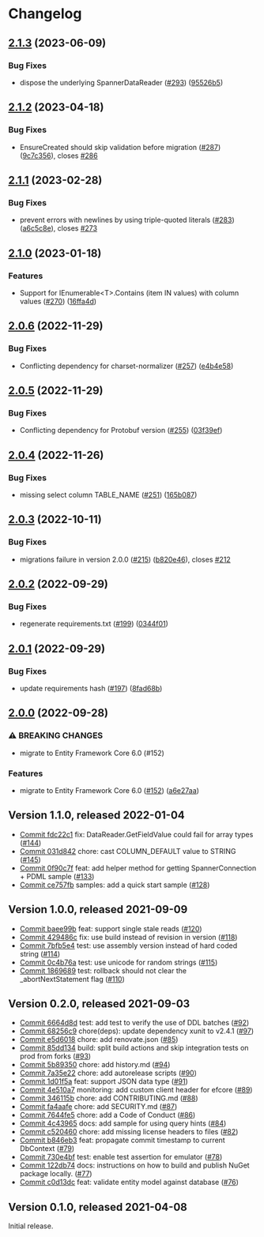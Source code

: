 # Changelog

## [2.1.3](https://github.com/googleapis/dotnet-spanner-entity-framework/compare/Google.Cloud.EntityFrameworkCore.Spanner-2.1.2...Google.Cloud.EntityFrameworkCore.Spanner-2.1.3) (2023-06-09)


### Bug Fixes

* dispose the underlying SpannerDataReader ([#293](https://github.com/googleapis/dotnet-spanner-entity-framework/issues/293)) ([95526b5](https://github.com/googleapis/dotnet-spanner-entity-framework/commit/95526b5c0cd0de3f23e75dcb9af54c783005e635))

## [2.1.2](https://github.com/googleapis/dotnet-spanner-entity-framework/compare/Google.Cloud.EntityFrameworkCore.Spanner-2.1.1...Google.Cloud.EntityFrameworkCore.Spanner-2.1.2) (2023-04-18)


### Bug Fixes

* EnsureCreated should skip validation before migration ([#287](https://github.com/googleapis/dotnet-spanner-entity-framework/issues/287)) ([9c7c356](https://github.com/googleapis/dotnet-spanner-entity-framework/commit/9c7c35622f7578165585dd8bb238957dd41e8419)), closes [#286](https://github.com/googleapis/dotnet-spanner-entity-framework/issues/286)

## [2.1.1](https://github.com/googleapis/dotnet-spanner-entity-framework/compare/Google.Cloud.EntityFrameworkCore.Spanner-2.1.0...Google.Cloud.EntityFrameworkCore.Spanner-2.1.1) (2023-02-28)


### Bug Fixes

* prevent errors with newlines by using triple-quoted literals ([#283](https://github.com/googleapis/dotnet-spanner-entity-framework/issues/283)) ([a6c5c8e](https://github.com/googleapis/dotnet-spanner-entity-framework/commit/a6c5c8e515ecbb2c1bd76141fe6e983d0b712c76)), closes [#273](https://github.com/googleapis/dotnet-spanner-entity-framework/issues/273)

## [2.1.0](https://github.com/googleapis/dotnet-spanner-entity-framework/compare/Google.Cloud.EntityFrameworkCore.Spanner-2.0.6...Google.Cloud.EntityFrameworkCore.Spanner-2.1.0) (2023-01-18)


### Features

* Support for IEnumerable&lt;T&gt;.Contains (item IN values) with column values ([#270](https://github.com/googleapis/dotnet-spanner-entity-framework/issues/270)) ([16ffa4d](https://github.com/googleapis/dotnet-spanner-entity-framework/commit/16ffa4dd6541b22dda2b84ec910cc517eb668f79))

## [2.0.6](https://github.com/googleapis/dotnet-spanner-entity-framework/compare/Google.Cloud.EntityFrameworkCore.Spanner-2.0.5...Google.Cloud.EntityFrameworkCore.Spanner-2.0.6) (2022-11-29)


### Bug Fixes

* Conflicting dependency for charset-normalizer ([#257](https://github.com/googleapis/dotnet-spanner-entity-framework/issues/257)) ([e4b4e58](https://github.com/googleapis/dotnet-spanner-entity-framework/commit/e4b4e58b01eb59ca3f41c7b6834c0a8f892e6766))

## [2.0.5](https://github.com/googleapis/dotnet-spanner-entity-framework/compare/Google.Cloud.EntityFrameworkCore.Spanner-2.0.4...Google.Cloud.EntityFrameworkCore.Spanner-2.0.5) (2022-11-29)


### Bug Fixes

* Conflicting dependency for Protobuf version ([#255](https://github.com/googleapis/dotnet-spanner-entity-framework/issues/255)) ([03f39ef](https://github.com/googleapis/dotnet-spanner-entity-framework/commit/03f39efc14822bd95c99e5fa4ec7fe96afa2a17f))

## [2.0.4](https://github.com/googleapis/dotnet-spanner-entity-framework/compare/Google.Cloud.EntityFrameworkCore.Spanner-2.0.3...Google.Cloud.EntityFrameworkCore.Spanner-2.0.4) (2022-11-26)


### Bug Fixes

* missing select column TABLE_NAME ([#251](https://github.com/googleapis/dotnet-spanner-entity-framework/issues/251)) ([165b087](https://github.com/googleapis/dotnet-spanner-entity-framework/commit/165b0875d42dfd27100150bef03d915ad9df5cad))

## [2.0.3](https://github.com/googleapis/dotnet-spanner-entity-framework/compare/Google.Cloud.EntityFrameworkCore.Spanner-2.0.2...Google.Cloud.EntityFrameworkCore.Spanner-2.0.3) (2022-10-11)


### Bug Fixes

* migrations failure in version 2.0.0 ([#215](https://github.com/googleapis/dotnet-spanner-entity-framework/issues/215)) ([b820e46](https://github.com/googleapis/dotnet-spanner-entity-framework/commit/b820e462d18829543a06306c41e53a17cc48565d)), closes [#212](https://github.com/googleapis/dotnet-spanner-entity-framework/issues/212)

## [2.0.2](https://github.com/googleapis/dotnet-spanner-entity-framework/compare/Google.Cloud.EntityFrameworkCore.Spanner-2.0.1...Google.Cloud.EntityFrameworkCore.Spanner-2.0.2) (2022-09-29)


### Bug Fixes

* regenerate requirements.txt ([#199](https://github.com/googleapis/dotnet-spanner-entity-framework/issues/199)) ([0344f01](https://github.com/googleapis/dotnet-spanner-entity-framework/commit/0344f01fcbe842c36d0ff128625f106cc452c270))

## [2.0.1](https://github.com/googleapis/dotnet-spanner-entity-framework/compare/Google.Cloud.EntityFrameworkCore.Spanner-2.0.0...Google.Cloud.EntityFrameworkCore.Spanner-2.0.1) (2022-09-29)


### Bug Fixes

* update requirements hash ([#197](https://github.com/googleapis/dotnet-spanner-entity-framework/issues/197)) ([8fad68b](https://github.com/googleapis/dotnet-spanner-entity-framework/commit/8fad68bd745a687d2ab7d3ea8b9d0cbc55d7715a))

## [2.0.0](https://github.com/googleapis/dotnet-spanner-entity-framework/compare/Google.Cloud.EntityFrameworkCore.Spanner-1.1.0...Google.Cloud.EntityFrameworkCore.Spanner-2.0.0) (2022-09-28)


### ⚠ BREAKING CHANGES

* migrate to Entity Framework Core 6.0 (#152)

### Features

* migrate to Entity Framework Core 6.0 ([#152](https://github.com/googleapis/dotnet-spanner-entity-framework/issues/152)) ([a6e27aa](https://github.com/googleapis/dotnet-spanner-entity-framework/commit/a6e27aa25c9deeab7022284bb1a21e79976a54de))

## Version 1.1.0, released 2022-01-04

- [Commit fdc22c1](https://github.com/googleapis/dotnet-spanner-entity-framework/commit/fdc22c1) fix: DataReader.GetFieldValue<T> could fail for array types ([#144](https://github.com/googleapis/dotnet-spanner-entity-framework/pull/144))
- [Commit 031d842](https://github.com/googleapis/dotnet-spanner-entity-framework/commit/031d842) chore: cast COLUMN\_DEFAULT value to STRING ([#145](https://github.com/googleapis/dotnet-spanner-entity-framework/pull/145))
- [Commit 0f90c7f](https://github.com/googleapis/dotnet-spanner-entity-framework/commit/0f90c7f) feat: add helper method for getting SpannerConnection + PDML sample ([#133](https://github.com/googleapis/dotnet-spanner-entity-framework/pull/133))
- [Commit ce757fb](https://github.com/googleapis/dotnet-spanner-entity-framework/commit/ce757fb) samples: add a quick start sample ([#128](https://github.com/googleapis/dotnet-spanner-entity-framework/pull/128))

## Version 1.0.0, released 2021-09-09

- [Commit baee99b](https://github.com/googleapis/dotnet-spanner-entity-framework/commit/baee99b) feat: support single stale reads ([#120](https://github.com/googleapis/dotnet-spanner-entity-framework/pull/120))
- [Commit 429486c](https://github.com/googleapis/dotnet-spanner-entity-framework/commit/429486c) fix: use build instead of revision in version ([#118](https://github.com/googleapis/dotnet-spanner-entity-framework/pull/118))
- [Commit 7bfb5e4](https://github.com/googleapis/dotnet-spanner-entity-framework/commit/7bfb5e4) test: use assembly version instead of hard coded string ([#114](https://github.com/googleapis/dotnet-spanner-entity-framework/pull/114))
- [Commit 0c4b76a](https://github.com/googleapis/dotnet-spanner-entity-framework/commit/0c4b76a) test: use unicode for random strings ([#115](https://github.com/googleapis/dotnet-spanner-entity-framework/pull/115))
- [Commit 1869689](https://github.com/googleapis/dotnet-spanner-entity-framework/commit/1869689) test: rollback should not clear the \_abortNextStatement flag ([#110](https://github.com/googleapis/dotnet-spanner-entity-framework/pull/110))

## Version 0.2.0, released 2021-09-03

- [Commit 6664d8d](https://github.com/googleapis/dotnet-spanner-entity-framework/commit/6664d8d) test: add test to verify the use of DDL batches ([#92](https://github.com/googleapis/dotnet-spanner-entity-framework/pull/92))
- [Commit 68256c9](https://github.com/googleapis/dotnet-spanner-entity-framework/commit/68256c9) chore(deps): update dependency xunit to v2.4.1 ([#97](https://github.com/googleapis/dotnet-spanner-entity-framework/pull/97))
- [Commit e5d6018](https://github.com/googleapis/dotnet-spanner-entity-framework/commit/e5d6018) chore: add renovate.json ([#85](https://github.com/googleapis/dotnet-spanner-entity-framework/pull/85))
- [Commit 85dd134](https://github.com/googleapis/dotnet-spanner-entity-framework/commit/85dd134) build: split build actions and skip integration tests on prod from forks ([#93](https://github.com/googleapis/dotnet-spanner-entity-framework/pull/93))
- [Commit 5b89350](https://github.com/googleapis/dotnet-spanner-entity-framework/commit/5b89350) chore: add history.md ([#94](https://github.com/googleapis/dotnet-spanner-entity-framework/pull/94))
- [Commit 7a35e22](https://github.com/googleapis/dotnet-spanner-entity-framework/commit/7a35e22) chore: add autorelease scripts ([#90](https://github.com/googleapis/dotnet-spanner-entity-framework/pull/90))
- [Commit 1d01f5a](https://github.com/googleapis/dotnet-spanner-entity-framework/commit/1d01f5a) feat: support JSON data type ([#91](https://github.com/googleapis/dotnet-spanner-entity-framework/pull/91))
- [Commit 4e510a7](https://github.com/googleapis/dotnet-spanner-entity-framework/commit/4e510a7) monitoring: add custom client header for efcore ([#89](https://github.com/googleapis/dotnet-spanner-entity-framework/pull/89))
- [Commit 346115b](https://github.com/googleapis/dotnet-spanner-entity-framework/commit/346115b) chore: add CONTRIBUTING.md ([#88](https://github.com/googleapis/dotnet-spanner-entity-framework/pull/88))
- [Commit fa4aafe](https://github.com/googleapis/dotnet-spanner-entity-framework/commit/fa4aafe) chore: add SECURITY.md ([#87](https://github.com/googleapis/dotnet-spanner-entity-framework/pull/87))
- [Commit 7644fe5](https://github.com/googleapis/dotnet-spanner-entity-framework/commit/7644fe5) chore: add a Code of Conduct ([#86](https://github.com/googleapis/dotnet-spanner-entity-framework/pull/86))
- [Commit 4c43965](https://github.com/googleapis/dotnet-spanner-entity-framework/commit/4c43965) docs: add sample for using query hints ([#84](https://github.com/googleapis/dotnet-spanner-entity-framework/pull/84))
- [Commit c520460](https://github.com/googleapis/dotnet-spanner-entity-framework/commit/c520460) chore: add missing license headers to files ([#82](https://github.com/googleapis/dotnet-spanner-entity-framework/pull/82))
- [Commit b846eb3](https://github.com/googleapis/dotnet-spanner-entity-framework/commit/b846eb3) feat: propagate commit timestamp to current DbContext ([#79](https://github.com/googleapis/dotnet-spanner-entity-framework/pull/79))
- [Commit 730e4bf](https://github.com/googleapis/dotnet-spanner-entity-framework/commit/730e4bf) test: enable test assertion for emulator ([#78](https://github.com/googleapis/dotnet-spanner-entity-framework/pull/78))
- [Commit 122db74](https://github.com/googleapis/dotnet-spanner-entity-framework/commit/122db74) docs: instructions on how to build and publish NuGet package locally. ([#77](https://github.com/googleapis/dotnet-spanner-entity-framework/pull/77))
- [Commit c0d13dc](https://github.com/googleapis/dotnet-spanner-entity-framework/commit/c0d13dc) feat: validate entity model against database ([#76](https://github.com/googleapis/dotnet-spanner-entity-framework/pull/76))

## Version 0.1.0, released 2021-04-08

Initial release.
